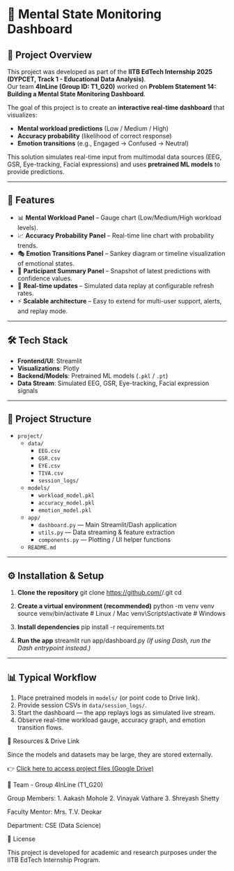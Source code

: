 # 🧠 Mental State Monitoring Dashboard  

## 📌 Project Overview  
This project was developed as part of the **IITB EdTech Internship 2025 (DYPCET, Track 1 - Educational Data Analysis)**.  
Our team **4InLine (Group ID: T1_G20)** worked on **Problem Statement 14: Building a Mental State Monitoring Dashboard**.  

The goal of this project is to create an **interactive real-time dashboard** that visualizes:  
- **Mental workload predictions** (Low / Medium / High)  
- **Accuracy probability** (likelihood of correct response)  
- **Emotion transitions** (e.g., Engaged → Confused → Neutral)  

This solution simulates real-time input from multimodal data sources (EEG, GSR, Eye-tracking, Facial expressions) and uses **pretrained ML models** to provide predictions.  

---

## 🚀 Features  
- 📊 **Mental Workload Panel** – Gauge chart (Low/Medium/High workload levels).  
- 📈 **Accuracy Probability Panel** – Real-time line chart with probability trends.  
- 🎭 **Emotion Transitions Panel** – Sankey diagram or timeline visualization of emotional states.  
- 👤 **Participant Summary Panel** – Snapshot of latest predictions with confidence values.  
- 🔄 **Real-time updates** – Simulated data replay at configurable refresh rates.  
- ⚡ **Scalable architecture** – Easy to extend for multi-user support, alerts, and replay mode.  

---

## 🛠️ Tech Stack  
- **Frontend/UI**: Streamlit
- **Visualizations**: Plotly  
- **Backend/Models**: Pretrained ML models (`.pkl` / `.pt`)  
- **Data Stream**: Simulated EEG, GSR, Eye-tracking, Facial expression signals  

---

## 📂 Project Structure
- `project/`
  - `data/`
    - `EEG.csv`
    - `GSR.csv`
    - `EYE.csv`
    - `TIVA.csv`
    - `session_logs/`
  - `models/`
    - `workload_model.pkl`
    - `accuracy_model.pkl`
    - `emotion_model.pkl`
  - `app/`
    - `dashboard.py`        — Main Streamlit/Dash application
    - `utils.py`            — Data streaming & feature extraction
    - `components.py`       — Plotting / UI helper functions
  - `README.md`

---

## ⚙️ Installation & Setup

1. **Clone the repository**
    git clone https://github.com/<your-username>/<repo-name>.git
    cd <repo-name>

2. **Create a virtual environment (recommended)**
    python -m venv venv
    source venv/bin/activate   # Linux / Mac
    venv\Scripts\activate      # Windows

3. **Install dependencies**
    pip install -r requirements.txt

4. **Run the app**
    streamlit run app/dashboard.py
   *(If using Dash, run the Dash entrypoint instead.)*

---

## 📊 Typical Workflow
1. Place pretrained models in `models/` (or point code to Drive link).  
2. Provide session CSVs in `data/session_logs/`.  
3. Start the dashboard — the app replays logs as simulated live stream.  
4. Observe real-time workload gauge, accuracy graph, and emotion transition flows.


🔗 Resources & Drive Link

Since the models and datasets may be large, they are stored externally.

👉 [Click here to access project files (Google Drive)](https://drive.google.com/drive/folders/1ceLALHU3k7zsFGPZ8IhNIpAbEuE6Ihah)

👥 Team - Group 4InLine (T1_G20)

Group Members: 1. Aakash Mohole
               2. Vinayak Vathare
               3. Shreyash Shetty
               
Faculty Mentor: Mrs. T.V. Deokar

Department: CSE (Data Science)

📜 License

This project is developed for academic and research purposes under the IITB EdTech Internship Program.
